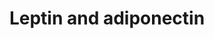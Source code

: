 ---
annotations:
- type: Disease Ontology
  value: glucose metabolism disease
- type: Pathway Ontology
  value: leptin system pathway
- type: Pathway Ontology
  value: adiponectin signaling pathway
authors:
- Thomas
- MaintBot
- Egonw
description: Proposed mechanism by which leptin and adiponectin stimulate fatty acid
  oxidation. Adapted from fig 1 in [http://www.ncbi.nlm.nih.gov/pubmed/16497175 Dyck
  et al.].
last-edited: 2021-12-06
organisms:
- Mus musculus
redirect_from:
- /index.php/Pathway:WP683
- /instance/WP683
schema-jsonld:
- '@context': https://schema.org/
  '@id': https://wikipathways.github.io/pathways/WP683.html
  '@type': Dataset
  creator:
    '@type': Organization
    name: WikiPathways
  description: Proposed mechanism by which leptin and adiponectin stimulate fatty
    acid oxidation. Adapted from fig 1 in [http://www.ncbi.nlm.nih.gov/pubmed/16497175
    Dyck et al.].
  keywords:
  - Prkab1
  - Adipor1
  - Adipor2
  - Prkag1
  - Acc1
  - Lepr
  - Leptin
  - Prkaa1
  - Malonyl-CoA
  - Fatty acid
  - Adiponectin
  - Acetyl-CoA
  - Cpt1
  license: CC0
  name: Leptin and adiponectin
seo: CreativeWork
title: Leptin and adiponectin
wpid: WP683
---